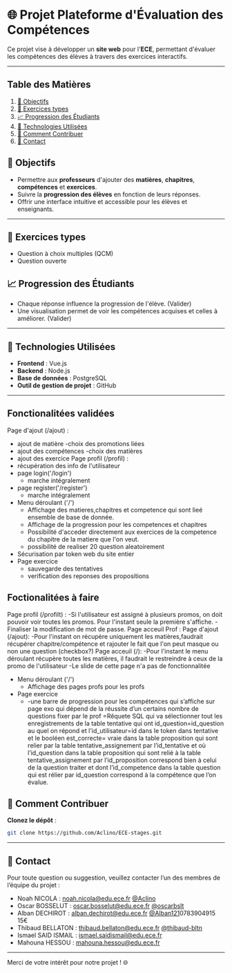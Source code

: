 # 🌐 Projet Plateforme d'Évaluation des Compétences
Ce projet vise à développer un **site web** pour l'**ECE**, permettant d'évaluer les compétences des élèves à travers des exercices interactifs.

---
## Table des Matières

1. [🎯 Objectifs](#-objectifs)
2. [📝 Exercices types](#-exercices-types)
3. [📈 Progression des Étudiants](#-progression-des-étudiants)
4. [🚀 Technologies Utilisées](#-technologies-utilisées)
5. [📝 Comment Contribuer](#-comment-contribuer)
6. [📧 Contact](#-contact)

## 🎯 Objectifs

- Permettre aux **professeurs** d'ajouter des **matières**, **chapitres**, **compétences** et **exercices**.  
- Suivre la **progression des élèves** en fonction de leurs réponses.  
- Offrir une interface intuitive et accessible pour les élèves et enseignants.  

---

## 📝 Exercices types
  
- Question à choix multiples (QCM)  
- Question ouverte

## 📈 Progression des Étudiants

- Chaque réponse influence la progression de l'élève. (Valider)  
- Une visualisation permet de voir les compétences acquises et celles à améliorer. (Valider) 

---

## 🚀 Technologies Utilisées

- **Frontend** : Vue.js
- **Backend** : Node.js
- **Base de données** : PostgreSQL
- **Outil de gestion de projet** : GitHub

---
## Fonctionalitées validées
Page d'ajout (/ajout) :
   - ajout de matière
      -choix des promotions liées
   - ajout des compétences
      -choix des matières
   - ajout des exercice
Page profil (/profil) :
   - récupération des info de l'utilisateur
- page login('/login')
   - marche intégralement
- page register('/register')
   - marche intégralement
- Menu déroulant ('/')
   - Affichage des matieres,chapitres et competence qui sont lieé ensemble de base de donnée.
   - Affichage de la progression pour les competences et chapitres
   - Possibilité d'acceder directement aux exercices de la competence du chapitre de la matiere que l'on veut.
   - possibilité de realiser 20 question aleatoirement 
- Sécurisation par token web du site entier
- Page exercice
   - sauvegarde des tentatives
   - verification des reponses des propositions

## Foctionalitées à faire
Page profil (/profilt) :
   -Si l'utilisateur est assigné à plusieurs promos, on doit pouvoir voir toutes les promos.
   Pour l'instant seule la première s'affiche.
   -Finaliser la modification de mot de passe.
Page acceuil Prof :
Page d'ajout (/ajout):
   -Pour l'instant on récupère uniquement les matières,faudrait récupérer chapitre/compétence et rajouter le fait que l'on peut masque ou non une  question (checkbox?)
Page acceuil (/):
   -Pour l'instant le menu déroulant récupère toutes les matières, il faudrait le restreindre à ceux de la promo de l'utilisateur 
   -Le slide de cette page n'a pas de fonctionnalitée

- Menu déroulant ('/')
   - Affichage des pages profs pour les profs
- Page exercice
   - -une barre de progression pour les compétences qui s’affiche sur page exo qui dépend de la réussite d’un certains nombre de questions fixer par le prof
=Rêquete SQL qui va sélectionner tout les enregistrements de la table tentative qui ont id_question=id_question au quel on répond et l'id_utilisateur=id dans le token dans tentative et le booléen est_correcte= vraie dans la table proposition qui sont relier par la table tentative_assignement par l’id_tentative et où l’id_question dans la table proposition qui sont relié à la table tentative_assignement par l’id_proposition correspond bien à celui de la question traiter et dont l’id_competence dans la table question qui est rélier par id_question correspond à la compétence que l’on évalue.

## 📝 Comment Contribuer

**Clonez le dépôt** :  
   ```bash
   git clone https://github.com/Aclino/ECE-stages.git
   ```

---

## 📧 Contact

Pour toute question ou suggestion, veuillez contacter l’un des membres de l’équipe du projet :

- Noah NICOLA : [noah.nicola@edu.ece.fr](mailto:noah.nicola@edu.ece.fr)  [@Aclino](https://github.com/Aclino) 
- Oscar BOSSELUT : [oscar.bosselut@edu.ece.fr](mailto:oscar.bosselut@edu.ece.fr) [@oscarbslt](https://github.com/oscarbslt)
- Alban DECHIROT : [alban.dechirot@edu.ece.fr](mailto:alban.dechirot@edu.ece.fr) [@Alban121](https://github.com/Alban121)0783904915 15€
- Thibaud BELLATON : [thibaud.bellaton@edu.ece.fr](mailto:thibaud.bellaton@edu.ece.fr)  [@thibaud-bltn](https://github.com/thibaud-bltn)
- Ismael SAID ISMAIL : [ismael.saidismail@edu.ece.fr](mailto:ismael.saidismail@edu.ece.fr)
- Mahouna HESSOU : [mahouna.hessou@edu.ece.fr](mailto:mahouna.hessou@edu.ece.fr)

---

Merci de votre intérêt pour notre projet ! 🌐
